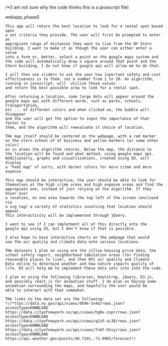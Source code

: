 /*(I am not sure why the code thinks this is a javascript file)

webapp_phase5

    This app will return the best location to look for a rental spot based upon 
    a set criteria they provide. The user will first be prompted to enter an
    appropiate range of distances they want to live from the NY Stern
    building. I want to make it as though the user can either enter a value
    into a form or, better, select a point on the google maps system and 
    the code will automatically draw a square around that point and the 
    Stern building. I do not know if google api will allow me to do that. 
    
    I will then use sliders to ask the user how inportant safety and cost
    effectiveness is to them, set a number from 1 to 20. An algorithm, 
    running in javascript, will  utilize these values 
    and return the best possible area to look for a rental spot. 
    
    After returning a location, some large dots will appear around the 
    google maps api with different words, such as parks, schools, transportation, 
    etc ... of different colors and when clicked on, the bubble will disappear
    and the user will get the option to input the importance of that factor to 
    them, and the algorithm will reevaluate it choice of location. 
    
    THe map itself should be centered on the webpage, with a red marker 
    on the stern school of of business and yellow markers (or some other color)
    on in areas the algorithm returns. Below the map, the distance to 
    the location will be found and what method, using google maps api. 
    Additionally, graphs and visuallizations, created using D3, will display
    a "heat map" of sorts, with darker colors for more crime and more expense
    
    This map should be interactive, the user should be able to look for 
    themselves at the high crime areas and high expense areas and find the 
    appropiate one, instead of just relying on the algorithm. If they hover over
    a location, on one area towards the top left of the screen (enclosed via
    a svg tag) a variety of statistics involving that location should appear.
    This interactivity will be implemented through jQuery. 
    
    I want to see if I can impletment all of this directly onto the 
    google api using d3, but I don't know if that is possible. 
    
    I also hope to have interactive charts on the webpage that would
    use the air quality and climate data onto various locations. 
    
    THe datasets I plan on using are the zillow housing price data, the 
    school safety report, neighborhood tabulation areas (for finding
    reasonable places to live), and then NYC air quality and Climate
    Data online to determine weather and how nature inpacts quality of
    life. D3 will help me to implement these data sets into into the code.
    
    I plan on using the following libraries, bootstrap, jQuery, D3.js, 
    and possibly react.js for animation stuff. I do plan on having some 
    animation surrounding the maps, and hopefully the user would be 
    able to interact with that somewhat.
    
    THe links to the data set are the following: 
    *//*ttps://data.ny.gov/api/views/dh9m-5v4d/rows.json?accessType=DOWNLOAD
    https://data.cityofnewyork.us/api/views/hg8x-zxpr/rows.json?accessType=DOWNLOAD
    https://data.cityofnewyork.us/api/views/q2z5-ai38/rows.json?accessType=DOWNLOAD
    https://data.cityofnewyork.us/api/views/fn6f-htvy/rows.json?accessType=DOWNLOAD
    https://api.weather.gov/points/40.7291,-73.9965/forecast*/
    
    
    
    
    
    
    